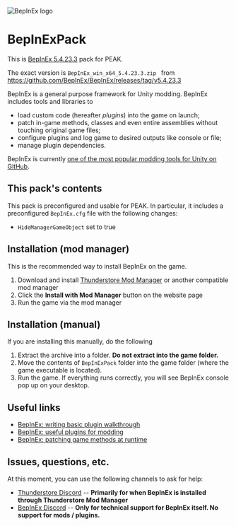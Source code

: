 ![BepInEx logo](https://avatars2.githubusercontent.com/u/39589027?s=256)

# BepInExPack

This is [BepInEx 5.4.23.3](https://github.com/BepInEx/BepInEx) pack for PEAK.

The exact version is `BepInEx_win_x64_5.4.23.3.zip ` from https://github.com/BepInEx/BepInEx/releases/tag/v5.4.23.3

BepInEx is a general purpose framework for Unity modding.
BepInEx includes tools and libraries to

* load custom code (hereafter *plugins*) into the game on launch;
* patch in-game methods, classes and even entire assemblies without touching original game files;
* configure plugins and log game to desired outputs like console or file;
* manage plugin dependencies.

BepInEx is currently [one of the most popular modding tools for Unity on GitHub](https://github.com/topics/modding?o=desc&s=stars).

## This pack's contents

This pack is preconfigured and usable for PEAK.
In particular, it includes a preconfigured `BepInEx.cfg` file with the following changes:

* `HideManagerGameObject` set to true

## Installation (mod manager)

This is the recommended way to install BepInEx on the game.

1. Download and install [Thunderstore Mod Manager](https://www.overwolf.com/app/Thunderstore-Thunderstore_Mod_Manager) or another compatible mod manager
2. Click the **Install with Mod Manager** button on the website page
3. Run the game via the mod manager

## Installation (manual)

If you are installing this manually, do the following

1. Extract the archive into a folder. **Do not extract into the game folder.**
2. Move the contents of `BepInExPack` folder into the game folder (where the game executable is located).
3. Run the game. If everything runs correctly, you will see BepInEx console pop up on your desktop.

## Useful links

* [BepInEx: writing basic plugin walkthrough](https://docs.bepinex.dev/articles/dev_guide/plugin_tutorial/index.html)
* [BepInEx: useful plugins for modding](https://docs.bepinex.dev/articles/dev_guide/dev_tools.html)
* [BepInEx: patching game methods at runtime](https://docs.bepinex.dev/articles/dev_guide/runtime_patching.html)

## Issues, questions, etc.

At this moment, you can use the following channels to ask for help:
* [Thunderstore Discord](https://discord.com/invite/UWpWhjZken) -- **Primarily for when BepInEx is installed through Thunderstore Mod Manager**
* [BepInEx Discord](https://discord.gg/MpFEDAg) -- **Only for technical support for BepInEx itself. No support for mods / plugins.**
